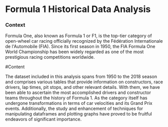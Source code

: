 # Formula 1 Historical Data Analysis

### Context

Formula One, also known as Formula 1 or F1, is the top-tier category of open-wheel car racing officially recognized by the Fédération Internationale de l'Automobile (FIA). Since its first season in 1950, the FIA Formula One World Championship has been widely regarded as one of the most prestigious racing competitions worldwide.


#Content

The dataset included in this analysis spans from 1950 to the 2018 season and comprises various tables that provide information on constructors, race drivers, lap times, pit stops, and other relevant details. With them, we have been able to ascertain the most accomplished drivers and constructor teams throughout the history of Formula 1. As the category itself has undergone transformations in terms of car velocities and its Grand Prix events. Additionally, the study and enhancement of techniques for manipulating dataframes and plotting graphs have proved to be fruitful endeavors of significant importance.
